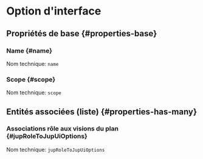 # Option d'interface
<!--- THIS FILE IS GENERATED PLEASE DO NOT EDIT IT DIRECTLY --->



## Propriétés de base {#properties-base} ##

### Name {#name}



Nom technique: ```name```

### Scope {#scope}



Nom technique: ```scope```




## Entités associées (liste) {#properties-has-many} ##

### Associations rôle aux visions du plan {#jupRoleToJupUiOptions}



Nom technique: ```jupRoleToJupUiOptions```




